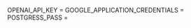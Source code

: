 OPENAI_API_KEY = <OPENAI ACCESS TOKEN>
GOOGLE_APPLICATION_CREDENTIALS = <PATH TO GOOGLE SERVICE ACOUNT JSON KEYS> 
POSTGRESS_PASS = <YOUR POSTGRES USER PASSWORD>
